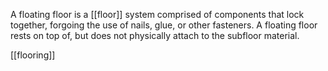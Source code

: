 A floating floor is a [[floor]] system comprised of components that lock together, forgoing the use of nails, glue, or other fasteners. A floating floor rests on top of, but does not physically attach to the subfloor material.

[[flooring]]